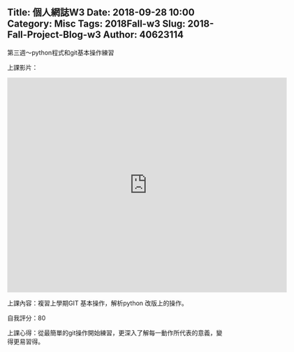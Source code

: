 Title: 個人網誌W3
Date: 2018-09-28 10:00
Category: Misc
Tags: 2018Fall-w3
Slug: 2018-Fall-Project-Blog-w3
Author: 40623114
---

第三週～python程式和git基本操作練習

<!-- PELICAN_END_SUMMARY -->

上課影片：

<iframe src="https://www.youtube.com/watch?v=158Ir6Mni60" width="640" height="492" frameborder="0" webkitallowfullscreen mozallowfullscreen allowfullscreen></iframe>

上課內容：複習上學期GIT 基本操作，解析python 改版上的操作。

自我評分：80

上課心得：從最簡單的git操作開始練習，更深入了解每一動作所代表的意義，變得更易習得。




